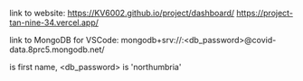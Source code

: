  link to website: https://KV6002.github.io/project/dashboard/
 https://project-tan-nine-34.vercel.app/

 link to MongoDB for VSCode: mongodb+srv://<username>:<db_password>@covid-data.8prc5.mongodb.net/ 

 <username> is first name, <db_password> is 'northumbria'
